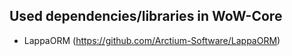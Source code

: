 ## Used dependencies/libraries in WoW-Core

- LappaORM (https://github.com/Arctium-Software/LappaORM)
